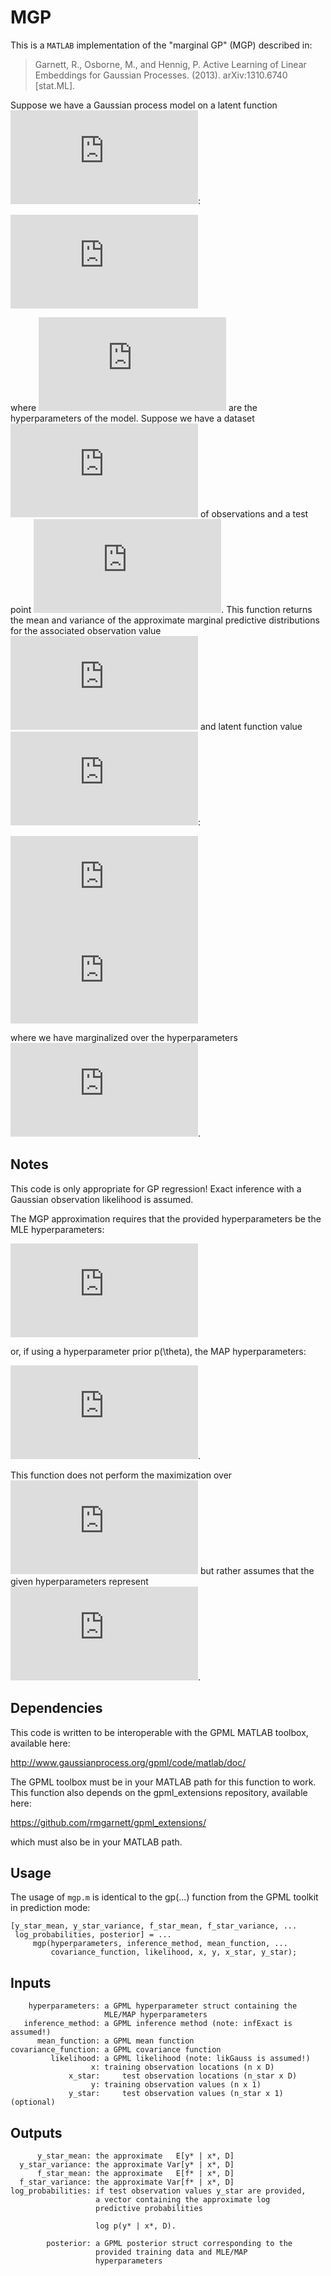 MGP
===

This is a `MATLAB` implementation of the "marginal GP" (MGP) described
in:
> Garnett, R., Osborne, M., and Hennig, P. Active Learning of Linear
> Embeddings for Gaussian Processes. (2013). arXiv:1310.6740 [stat.ML].

Suppose we have a Gaussian process model on a latent function ![f][1]:

![p(f | \theta) = GP(f; \mu(x; \theta), K(x, x'; \theta))][2]

where ![\theta][3] are the hyperparameters of the model. Suppose we
have a dataset ![D = (X, y)][4] of observations and a test point
![x*][5]. This function returns the mean and variance of the
approximate marginal predictive distributions for the associated
observation value ![y*][6] and latent function value ![f*][7]:

![p(y* | x*, D) = \int p(y* | x*, D, \theta) p(\theta | D) d\theta][8]
![p(f* | x*, D) = \int p(f* | x*, D, \theta) p(\theta | D) d\theta][9]

where we have marginalized over the hyperparameters ![\theta][3].

Notes
-----

This code is only appropriate for GP regression! Exact inference
with a Gaussian observation likelihood is assumed.

The MGP approximation requires that the provided hyperparameters be
the MLE hyperparameters:

![\hat{\theta} = argmax_\theta log p(y | X, \theta)][10]

or, if using a hyperparameter prior p(\theta), the MAP
hyperparameters:

![\hat{\theta} = argmax_\theta log p(y | X, \theta) + log p(\theta)][11].

This function does not perform the maximization over ![\theta][3] but
rather assumes that the given hyperparameters represent
![\hat{\theta}][12].

Dependencies
------------

This code is written to be interoperable with the GPML MATLAB
toolbox, available here:

http://www.gaussianprocess.org/gpml/code/matlab/doc/

The GPML toolbox must be in your MATLAB path for this function to
work. This function also depends on the gpml_extensions repository,
available here:

https://github.com/rmgarnett/gpml_extensions/

which must also be in your MATLAB path.

Usage
-----

The usage of `mgp.m` is identical to the gp(...) function from the
GPML toolkit in prediction mode:

    [y_star_mean, y_star_variance, f_star_mean, f_star_variance, ...
     log_probabilities, posterior] = ...
         mgp(hyperparameters, inference_method, mean_function, ...
             covariance_function, likelihood, x, y, x_star, y_star);

Inputs
------

        hyperparameters: a GPML hyperparameter struct containing the
                         MLE/MAP hyperparameters
       inference_method: a GPML inference method (note: infExact is assumed!)
          mean_function: a GPML mean function
    covariance_function: a GPML covariance function
             likelihood: a GPML likelihood (note: likGauss is assumed!)
                      x: training observation locations (n x D)
                 x_star:     test observation locations (n_star x D)
                      y: training observation values (n x 1)
                 y_star:     test observation values (n_star x 1) (optional)

Outputs
-------

          y_star_mean: the approximate   E[y* | x*, D]
      y_star_variance: the approximate Var[y* | x*, D]
          f_star_mean: the approximate   E[f* | x*, D]
      f_star_variance: the approximate Var[f* | x*, D]
    log_probabilities: if test observation values y_star are provided,
                       a vector containing the approximate log
                       predictive probabilities

                       log p(y* | x*, D).

            posterior: a GPML posterior struct corresponding to the
                       provided training data and MLE/MAP
                       hyperparameters

[1]: http://latex.codecogs.com/svg.latex?f
[2]: http://latex.codecogs.com/svg.latex?p(f%20%5Cmid%20%5Ctheta)%20%3D%20%5Cmathcal%7BGP%7D%5Cbigl(f%3B%20%5Cmu(x%3B%20%5Ctheta)%2C%20K(x%2C%20x%27%3B%20%5Ctheta)%5Cbigr)
[3]: http://latex.codecogs.com/svg.latex?%5Ctheta
[4]: http://latex.codecogs.com/svg.latex?%5Cmathcal%7BD%7D%20%3D%20(X%2C%20y)
[5]: http://latex.codecogs.com/svg.latex?x%5E%5Cast
[6]: http://latex.codecogs.com/svg.latex?y%5E%5Cast
[7]: http://latex.codecogs.com/svg.latex?f%5E%5Cast
[8]: http://latex.codecogs.com/svg.latex?p(y%5E%5Cast%20%5Cmid%20x%5E%5Cast%2C%20%5Cmathcal%7BD%7D)%20%3D%20%5Cint%20p(y%5E%5Cast%20%5Cmid%20x%5E%5Cast%2C%20%5Cmathcal%7BD%7D%2C%20%5Ctheta)%20p(%5Ctheta%20%5Cmid%20%5Cmathcal%7BD%7D)%20%5C%2C%20%5Cmathrm%7Bd%7D%5Ctheta
[9]: http://latex.codecogs.com/svg.latex?p(f%5E%5Cast%20%5Cmid%20x%5E%5Cast%2C%20%5Cmathcal%7BD%7D)%20%3D%20%5Cint%20p(f%5E%5Cast%20%5Cmid%20x%5E%5Cast%2C%20%5Cmathcal%7BD%7D%2C%20%5Ctheta)%20p(%5Ctheta%20%5Cmid%20%5Cmathcal%7BD%7D)%20%5C%2C%20%5Cmathrm%7Bd%7D%5Ctheta
[10]: http://latex.codecogs.com/svg.latex?%5Chat%7B%5Ctheta%7D%20%3D%20%5Coperatorname*%7Barg%5C%2Cmax%7D_%7B%5Ctheta%7D%20%5Clog%20p(y%20%5Cmid%20X%2C%20%5Ctheta)
[11]: http://latex.codecogs.com/svg.latex?%5Chat%7B%5Ctheta%7D%20%3D%20%5Coperatorname*%7Barg%5C%2Cmax%7D_%7B%5Ctheta%7D%20%5Clog%20p(y%20%5Cmid%20X%2C%20%5Ctheta)%20%2B%20%5Clog%20p(%5Ctheta)
[12]: http://latex.codecogs.com/svg.latex?%5Chat%7B%5Ctheta%7D
